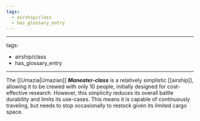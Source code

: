 ```yaml
---
tags:
  - airship/class
  - has_glossary_entry
---
```


---
tags:
  - airship/class
  - has_glossary_entry
---

The [[Umazia|Umazian]] ***Maneater-class*** is a relatively simplistic [[airship]], allowing it to be crewed with only 10 people, initially designed for cost-effective research. However, this simplicity reduces its overall battle durability and limits its use-cases. This means it is capable of continuously traveling, but needs to stop occasionally to restock given its limited cargo space.